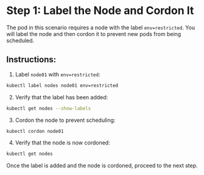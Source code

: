 # Step 1: Label the Node and Cordon It

The pod in this scenario requires a node with the label `env=restricted`. You will label the node and then cordon it to prevent new pods from being scheduled.

## Instructions:
1. Label `node01` with `env=restricted`:

```sh
kubectl label nodes node01 env=restricted
```

2. Verify that the label has been added:

```sh
kubectl get nodes --show-labels
```

3. Cordon the node to prevent scheduling:

```sh
kubectl cordon node01
```

4. Verify that the node is now cordoned:

```sh
kubectl get nodes
```

Once the label is added and the node is cordoned, proceed to the next step.


